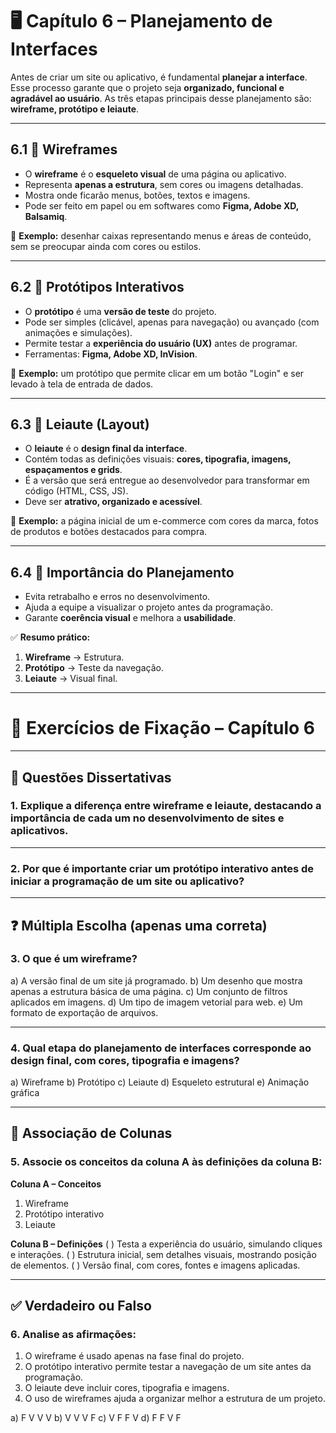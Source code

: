# 🖥️ Capítulo 6 – Planejamento de Interfaces

Antes de criar um site ou aplicativo, é fundamental **planejar a interface**. Esse processo garante que o projeto seja **organizado, funcional e agradável ao usuário**.
 As três etapas principais desse planejamento são: **wireframe, protótipo e leiaute**.

------

## 6.1 📑 Wireframes

- O **wireframe** é o **esqueleto visual** de uma página ou aplicativo.
- Representa **apenas a estrutura**, sem cores ou imagens detalhadas.
- Mostra onde ficarão menus, botões, textos e imagens.
- Pode ser feito em papel ou em softwares como **Figma, Adobe XD, Balsamiq**.

📌 **Exemplo:** desenhar caixas representando menus e áreas de conteúdo, sem se preocupar ainda com cores ou estilos.

------

## 6.2 🧩 Protótipos Interativos

- O **protótipo** é uma **versão de teste** do projeto.
- Pode ser simples (clicável, apenas para navegação) ou avançado (com animações e simulações).
- Permite testar a **experiência do usuário (UX)** antes de programar.
- Ferramentas: **Figma, Adobe XD, InVision**.

📌 **Exemplo:** um protótipo que permite clicar em um botão "Login" e ser levado à tela de entrada de dados.

------

## 6.3 🎨 Leiaute (Layout)

- O **leiaute** é o **design final da interface**.
- Contém todas as definições visuais: **cores, tipografia, imagens, espaçamentos e grids**.
- É a versão que será entregue ao desenvolvedor para transformar em código (HTML, CSS, JS).
- Deve ser **atrativo, organizado e acessível**.

📌 **Exemplo:** a página inicial de um e-commerce com cores da marca, fotos de produtos e botões destacados para compra.

------

## 6.4 🧭 Importância do Planejamento

- Evita retrabalho e erros no desenvolvimento.
- Ajuda a equipe a visualizar o projeto antes da programação.
- Garante **coerência visual** e melhora a **usabilidade**.

✅ **Resumo prático:**

1. **Wireframe** → Estrutura.
2. **Protótipo** → Teste da navegação.
3. **Leiaute** → Visual final.

------

# 📘 Exercícios de Fixação – Capítulo 6

------

## 📝 Questões Dissertativas

### **1.** Explique a diferença entre **wireframe** e **leiaute**, destacando a importância de cada um no desenvolvimento de sites e aplicativos.

------

### **2.** Por que é importante criar um **protótipo interativo** antes de iniciar a programação de um site ou aplicativo?

------

## ❓ Múltipla Escolha (apenas uma correta)

### **3.** O que é um **wireframe**?

a) A versão final de um site já programado.
 b) Um desenho que mostra apenas a estrutura básica de uma página.
 c) Um conjunto de filtros aplicados em imagens.
 d) Um tipo de imagem vetorial para web.
 e) Um formato de exportação de arquivos.

------

### **4.** Qual etapa do planejamento de interfaces corresponde ao **design final, com cores, tipografia e imagens**?

a) Wireframe
 b) Protótipo
 c) Leiaute
 d) Esqueleto estrutural
 e) Animação gráfica

------

## 🔗 Associação de Colunas

### **5.** Associe os conceitos da coluna A às definições da coluna B:

**Coluna A – Conceitos**

1. Wireframe
2. Protótipo interativo
3. Leiaute

**Coluna B – Definições**
 (   ) Testa a experiência do usuário, simulando cliques e interações.
 (   ) Estrutura inicial, sem detalhes visuais, mostrando posição de elementos.
 (   ) Versão final, com cores, fontes e imagens aplicadas.

------

## ✅ Verdadeiro ou Falso

### **6.** Analise as afirmações:

1. O wireframe é usado apenas na fase final do projeto.
2. O protótipo interativo permite testar a navegação de um site antes da programação.
3. O leiaute deve incluir cores, tipografia e imagens.
4. O uso de wireframes ajuda a organizar melhor a estrutura de um projeto.

a) F V V V
 b) V V V F
 c) V F F V
 d) F F V F

